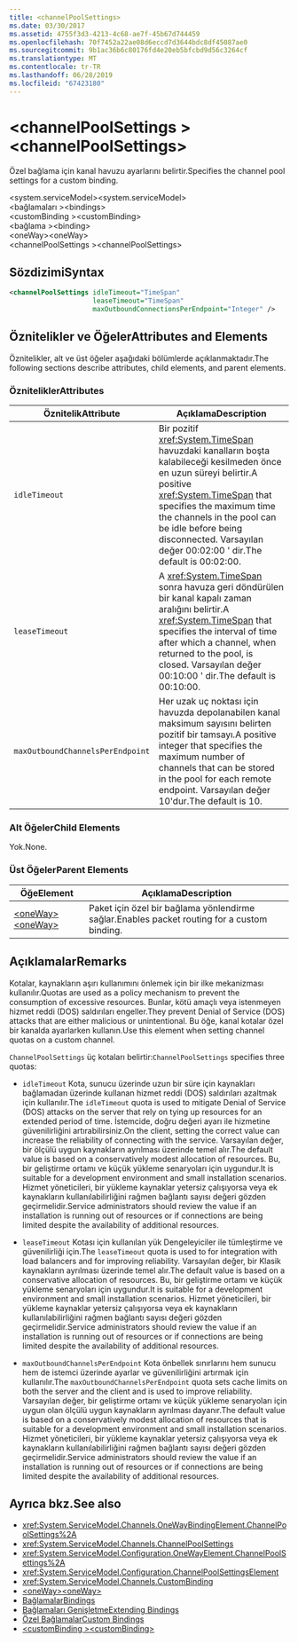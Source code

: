 ```yaml
---
title: <channelPoolSettings>
ms.date: 03/30/2017
ms.assetid: 4755f3d3-4213-4c68-ae7f-45b67d744459
ms.openlocfilehash: 70f7452a22ae08d6eccd7d3644bdc8df45087ae0
ms.sourcegitcommit: 9b1ac36b6c80176fd4e20eb5bfcbd9d56c3264cf
ms.translationtype: MT
ms.contentlocale: tr-TR
ms.lasthandoff: 06/28/2019
ms.locfileid: "67423180"
---
```

# <a name="channelpoolsettings"></a><span data-ttu-id="e397e-101">\<channelPoolSettings ></span><span class="sxs-lookup"><span data-stu-id="e397e-101">\<channelPoolSettings></span></span>
<span data-ttu-id="e397e-102">Özel bağlama için kanal havuzu ayarlarını belirtir.</span><span class="sxs-lookup"><span data-stu-id="e397e-102">Specifies the channel pool settings for a custom binding.</span></span>  
  
 <span data-ttu-id="e397e-103">\<system.serviceModel></span><span class="sxs-lookup"><span data-stu-id="e397e-103">\<system.serviceModel></span></span>  
<span data-ttu-id="e397e-104">\<bağlamaları ></span><span class="sxs-lookup"><span data-stu-id="e397e-104">\<bindings></span></span>  
<span data-ttu-id="e397e-105">\<customBinding ></span><span class="sxs-lookup"><span data-stu-id="e397e-105">\<customBinding></span></span>  
<span data-ttu-id="e397e-106">\<bağlama ></span><span class="sxs-lookup"><span data-stu-id="e397e-106">\<binding></span></span>  
<span data-ttu-id="e397e-107">\<oneWay></span><span class="sxs-lookup"><span data-stu-id="e397e-107">\<oneWay></span></span>  
<span data-ttu-id="e397e-108">\<channelPoolSettings ></span><span class="sxs-lookup"><span data-stu-id="e397e-108">\<channelPoolSettings></span></span>  
  
## <a name="syntax"></a><span data-ttu-id="e397e-109">Sözdizimi</span><span class="sxs-lookup"><span data-stu-id="e397e-109">Syntax</span></span>  
  
```xml  
<channelPoolSettings idleTimeout="TimeSpan"
                     leaseTimeout="TimeSpan"
                     maxOutboundConnectionsPerEndpoint="Integer" />
```  
  
## <a name="attributes-and-elements"></a><span data-ttu-id="e397e-110">Öznitelikler ve Öğeler</span><span class="sxs-lookup"><span data-stu-id="e397e-110">Attributes and Elements</span></span>  
 <span data-ttu-id="e397e-111">Öznitelikler, alt ve üst öğeler aşağıdaki bölümlerde açıklanmaktadır.</span><span class="sxs-lookup"><span data-stu-id="e397e-111">The following sections describe attributes, child elements, and parent elements.</span></span>  
  
### <a name="attributes"></a><span data-ttu-id="e397e-112">Öznitelikler</span><span class="sxs-lookup"><span data-stu-id="e397e-112">Attributes</span></span>  
  
|<span data-ttu-id="e397e-113">Öznitelik</span><span class="sxs-lookup"><span data-stu-id="e397e-113">Attribute</span></span>|<span data-ttu-id="e397e-114">Açıklama</span><span class="sxs-lookup"><span data-stu-id="e397e-114">Description</span></span>|  
|---------------|-----------------|  
|`idleTimeout`|<span data-ttu-id="e397e-115">Bir pozitif <xref:System.TimeSpan> havuzdaki kanalların boşta kalabileceği kesilmeden önce en uzun süreyi belirtir.</span><span class="sxs-lookup"><span data-stu-id="e397e-115">A positive <xref:System.TimeSpan> that specifies the maximum time the channels in the pool can be idle before being disconnected.</span></span> <span data-ttu-id="e397e-116">Varsayılan değer 00:02:00 ' dir.</span><span class="sxs-lookup"><span data-stu-id="e397e-116">The default is 00:02:00.</span></span>|  
|`leaseTimeout`|<span data-ttu-id="e397e-117">A <xref:System.TimeSpan> sonra havuza geri döndürülen bir kanal kapalı zaman aralığını belirtir.</span><span class="sxs-lookup"><span data-stu-id="e397e-117">A <xref:System.TimeSpan> that specifies the interval of time after which a channel, when returned to the pool, is closed.</span></span> <span data-ttu-id="e397e-118">Varsayılan değer 00:10:00 ' dir.</span><span class="sxs-lookup"><span data-stu-id="e397e-118">The default is 00:10:00.</span></span>|  
|`maxOutboundChannelsPerEndpoint`|<span data-ttu-id="e397e-119">Her uzak uç noktası için havuzda depolanabilen kanal maksimum sayısını belirten pozitif bir tamsayı.</span><span class="sxs-lookup"><span data-stu-id="e397e-119">A positive integer that specifies the maximum number of channels that can be stored in the pool for each remote endpoint.</span></span> <span data-ttu-id="e397e-120">Varsayılan değer 10'dur.</span><span class="sxs-lookup"><span data-stu-id="e397e-120">The default is 10.</span></span>|  
  
### <a name="child-elements"></a><span data-ttu-id="e397e-121">Alt Öğeler</span><span class="sxs-lookup"><span data-stu-id="e397e-121">Child Elements</span></span>  
 <span data-ttu-id="e397e-122">Yok.</span><span class="sxs-lookup"><span data-stu-id="e397e-122">None.</span></span>  
  
### <a name="parent-elements"></a><span data-ttu-id="e397e-123">Üst Öğeler</span><span class="sxs-lookup"><span data-stu-id="e397e-123">Parent Elements</span></span>  
  
|<span data-ttu-id="e397e-124">Öğe</span><span class="sxs-lookup"><span data-stu-id="e397e-124">Element</span></span>|<span data-ttu-id="e397e-125">Açıklama</span><span class="sxs-lookup"><span data-stu-id="e397e-125">Description</span></span>|  
|-------------|-----------------|  
|[<span data-ttu-id="e397e-126">\<oneWay></span><span class="sxs-lookup"><span data-stu-id="e397e-126">\<oneWay></span></span>](../../../../../docs/framework/configure-apps/file-schema/wcf/oneway.md)|<span data-ttu-id="e397e-127">Paket için özel bir bağlama yönlendirme sağlar.</span><span class="sxs-lookup"><span data-stu-id="e397e-127">Enables packet routing for a custom binding.</span></span>|  
  
## <a name="remarks"></a><span data-ttu-id="e397e-128">Açıklamalar</span><span class="sxs-lookup"><span data-stu-id="e397e-128">Remarks</span></span>  
 <span data-ttu-id="e397e-129">Kotalar, kaynakların aşırı kullanımını önlemek için bir ilke mekanizması kullanılır.</span><span class="sxs-lookup"><span data-stu-id="e397e-129">Quotas are used as a policy mechanism to prevent the consumption of excessive resources.</span></span> <span data-ttu-id="e397e-130">Bunlar, kötü amaçlı veya istenmeyen hizmet reddi (DOS) saldırıları engeller.</span><span class="sxs-lookup"><span data-stu-id="e397e-130">They prevent Denial of Service (DOS) attacks that are either malicious or unintentional.</span></span> <span data-ttu-id="e397e-131">Bu öğe, kanal kotalar özel bir kanalda ayarlarken kullanın.</span><span class="sxs-lookup"><span data-stu-id="e397e-131">Use this element when setting channel quotas on a custom channel.</span></span>  
  
 <span data-ttu-id="e397e-132">`ChannelPoolSettings` üç kotaları belirtir:</span><span class="sxs-lookup"><span data-stu-id="e397e-132">`ChannelPoolSettings` specifies three quotas:</span></span>  
  
- <span data-ttu-id="e397e-133">`idleTimeout` Kota, sunucu üzerinde uzun bir süre için kaynakları bağlamadan üzerinde kullanan hizmet reddi (DOS) saldırıları azaltmak için kullanılır.</span><span class="sxs-lookup"><span data-stu-id="e397e-133">The `idleTimeout` quota is used to mitigate Denial of Service (DOS) attacks on the server that rely on tying up resources for an extended period of time.</span></span> <span data-ttu-id="e397e-134">İstemcide, doğru değeri ayarı ile hizmetine güvenilirliğini artırabilirsiniz.</span><span class="sxs-lookup"><span data-stu-id="e397e-134">On the client, setting the correct value can increase the reliability of connecting with the service.</span></span> <span data-ttu-id="e397e-135">Varsayılan değer, bir ölçülü uygun kaynakların ayrılması üzerinde temel alır.</span><span class="sxs-lookup"><span data-stu-id="e397e-135">The default value is based on a conservatively modest allocation of resources.</span></span> <span data-ttu-id="e397e-136">Bu, bir geliştirme ortamı ve küçük yükleme senaryoları için uygundur.</span><span class="sxs-lookup"><span data-stu-id="e397e-136">It is suitable for a development environment and small installation scenarios.</span></span> <span data-ttu-id="e397e-137">Hizmet yöneticileri, bir yükleme kaynaklar yetersiz çalışıyorsa veya ek kaynakların kullanılabilirliğini rağmen bağlantı sayısı değeri gözden geçirmelidir.</span><span class="sxs-lookup"><span data-stu-id="e397e-137">Service administrators should review the value if an installation is running out of resources or if connections are being limited despite the availability of additional resources.</span></span>  
  
- <span data-ttu-id="e397e-138">`leaseTimeout` Kotası için kullanılan yük Dengeleyiciler ile tümleştirme ve güvenilirliği için.</span><span class="sxs-lookup"><span data-stu-id="e397e-138">The `leaseTimeout` quota is used to for integration with load balancers and for improving reliability.</span></span> <span data-ttu-id="e397e-139">Varsayılan değer, bir Klasik kaynakların ayrılması üzerinde temel alır.</span><span class="sxs-lookup"><span data-stu-id="e397e-139">The default value is based on a conservative allocation of resources.</span></span> <span data-ttu-id="e397e-140">Bu, bir geliştirme ortamı ve küçük yükleme senaryoları için uygundur.</span><span class="sxs-lookup"><span data-stu-id="e397e-140">It is suitable for a development environment and small installation scenarios.</span></span> <span data-ttu-id="e397e-141">Hizmet yöneticileri, bir yükleme kaynaklar yetersiz çalışıyorsa veya ek kaynakların kullanılabilirliğini rağmen bağlantı sayısı değeri gözden geçirmelidir.</span><span class="sxs-lookup"><span data-stu-id="e397e-141">Service administrators should review the value if an installation is running out of resources or if connections are being limited despite the availability of additional resources.</span></span>  
  
- <span data-ttu-id="e397e-142">`maxOutboundChannelsPerEndpoint` Kota önbellek sınırlarını hem sunucu hem de istemci üzerinde ayarlar ve güvenilirliğini artırmak için kullanılır.</span><span class="sxs-lookup"><span data-stu-id="e397e-142">The `maxOutboundChannelsPerEndpoint` quota sets cache limits on both the server and the client and is used to improve reliability.</span></span> <span data-ttu-id="e397e-143">Varsayılan değer, bir geliştirme ortamı ve küçük yükleme senaryoları için uygun olan ölçülü uygun kaynakların ayrılması dayanır.</span><span class="sxs-lookup"><span data-stu-id="e397e-143">The default value is based on a conservatively modest allocation of resources that is suitable for a development environment and small installation scenarios.</span></span> <span data-ttu-id="e397e-144">Hizmet yöneticileri, bir yükleme kaynaklar yetersiz çalışıyorsa veya ek kaynakların kullanılabilirliğini rağmen bağlantı sayısı değeri gözden geçirmelidir.</span><span class="sxs-lookup"><span data-stu-id="e397e-144">Service administrators should review the value if an installation is running out of resources or if connections are being limited despite the availability of additional resources.</span></span>  
  
## <a name="see-also"></a><span data-ttu-id="e397e-145">Ayrıca bkz.</span><span class="sxs-lookup"><span data-stu-id="e397e-145">See also</span></span>

- <xref:System.ServiceModel.Channels.OneWayBindingElement.ChannelPoolSettings%2A>
- <xref:System.ServiceModel.Channels.ChannelPoolSettings>
- <xref:System.ServiceModel.Configuration.OneWayElement.ChannelPoolSettings%2A>
- <xref:System.ServiceModel.Configuration.ChannelPoolSettingsElement>
- <xref:System.ServiceModel.Channels.CustomBinding>
- [<span data-ttu-id="e397e-146">\<oneWay></span><span class="sxs-lookup"><span data-stu-id="e397e-146">\<oneWay></span></span>](../../../../../docs/framework/configure-apps/file-schema/wcf/oneway.md)
- [<span data-ttu-id="e397e-147">Bağlamalar</span><span class="sxs-lookup"><span data-stu-id="e397e-147">Bindings</span></span>](../../../../../docs/framework/wcf/bindings.md)
- [<span data-ttu-id="e397e-148">Bağlamaları Genişletme</span><span class="sxs-lookup"><span data-stu-id="e397e-148">Extending Bindings</span></span>](../../../../../docs/framework/wcf/extending/extending-bindings.md)
- [<span data-ttu-id="e397e-149">Özel Bağlamalar</span><span class="sxs-lookup"><span data-stu-id="e397e-149">Custom Bindings</span></span>](../../../../../docs/framework/wcf/extending/custom-bindings.md)
- [<span data-ttu-id="e397e-150">\<customBinding ></span><span class="sxs-lookup"><span data-stu-id="e397e-150">\<customBinding></span></span>](../../../../../docs/framework/configure-apps/file-schema/wcf/custombinding.md)
